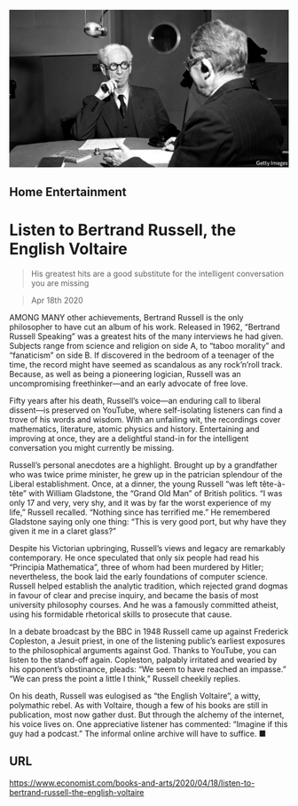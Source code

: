 ![](./images/20200418_BKP506.jpg)

## Home Entertainment

# Listen to Bertrand Russell, the English Voltaire

> His greatest hits are a good substitute for the intelligent conversation you are missing

> Apr 18th 2020

AMONG MANY other achievements, Bertrand Russell is the only philosopher to have cut an album of his work. Released in 1962, “Bertrand Russell Speaking” was a greatest hits of the many interviews he had given. Subjects range from science and religion on side A, to “taboo morality” and “fanaticism” on side B. If discovered in the bedroom of a teenager of the time, the record might have seemed as scandalous as any rock’n’roll track. Because, as well as being a pioneering logician, Russell was an uncompromising freethinker—and an early advocate of free love.

Fifty years after his death, Russell’s voice—an enduring call to liberal dissent—is preserved on YouTube, where self-isolating listeners can find a trove of his words and wisdom. With an unfailing wit, the recordings cover mathematics, literature, atomic physics and history. Entertaining and improving at once, they are a delightful stand-in for the intelligent conversation you might currently be missing.

Russell’s personal anecdotes are a highlight. Brought up by a grandfather who was twice prime minister, he grew up in the patrician splendour of the Liberal establishment. Once, at a dinner, the young Russell “was left tête-à-tête” with William Gladstone, the “Grand Old Man” of British politics. “I was only 17 and very, very shy, and it was by far the worst experience of my life,” Russell recalled. “Nothing since has terrified me.” He remembered Gladstone saying only one thing: “This is very good port, but why have they given it me in a claret glass?”

Despite his Victorian upbringing, Russell’s views and legacy are remarkably contemporary. He once speculated that only six people had read his “Principia Mathematica”, three of whom had been murdered by Hitler; nevertheless, the book laid the early foundations of computer science. Russell helped establish the analytic tradition, which rejected grand dogmas in favour of clear and precise inquiry, and became the basis of most university philosophy courses. And he was a famously committed atheist, using his formidable rhetorical skills to prosecute that cause.

In a debate broadcast by the BBC in 1948 Russell came up against Frederick Copleston, a Jesuit priest, in one of the listening public’s earliest exposures to the philosophical arguments against God. Thanks to YouTube, you can listen to the stand-off again. Copleston, palpably irritated and wearied by his opponent’s obstinance, pleads: “We seem to have reached an impasse.” “We can press the point a little I think,” Russell cheekily replies.

On his death, Russell was eulogised as “the English Voltaire”, a witty, polymathic rebel. As with Voltaire, though a few of his books are still in publication, most now gather dust. But through the alchemy of the internet, his voice lives on. One appreciative listener has commented: “Imagine if this guy had a podcast.” The informal online archive will have to suffice. ■

## URL

https://www.economist.com/books-and-arts/2020/04/18/listen-to-bertrand-russell-the-english-voltaire

